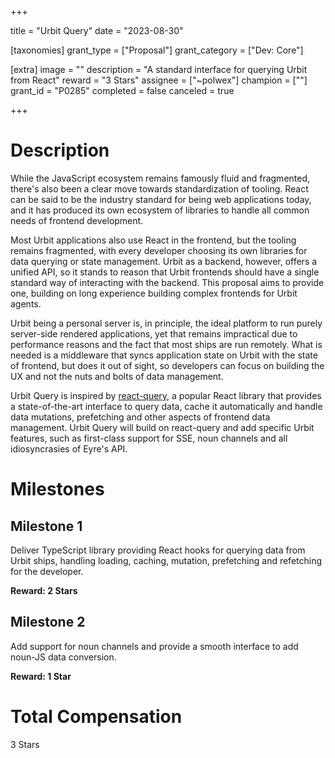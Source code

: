 +++

title = "Urbit Query"
date = "2023-08-30"

[taxonomies]
grant_type = ["Proposal"]
grant_category = ["Dev: Core"]

[extra]
image = ""
description = "A standard interface for querying Urbit from React"
reward = "3 Stars"
assignee = ["~polwex"]
champion = [""]
grant_id = "P0285"
completed = false
canceled = true

+++

# Description
While the JavaScript ecosystem remains famously fluid and fragmented, there's also been a clear move towards standardization of tooling. React can be said to be the industry standard for being web applications today, and it has produced its own ecosystem of libraries to handle all common needs of frontend development.



Most Urbit applications also use React in the frontend, but the tooling remains fragmented, with every developer choosing its own libraries for data querying or state management. Urbit as a backend, however, offers a unified API, so it stands to reason that Urbit frontends should have a single standard way of interacting with the backend. This proposal aims to provide one, building on long experience building complex frontends for Urbit agents.



Urbit being a personal server is, in principle, the ideal platform to run purely server-side rendered applications, yet that remains impractical due to performance reasons and the fact that most ships are run remotely. What is needed is a middleware that syncs application state on Urbit with the state of frontend, but does it out of sight, so developers can focus on building the UX and not the nuts and bolts of data management.



Urbit Query is inspired by [react-query](https://github.com/TanStack/query), a popular React library that provides a state-of-the-art interface to query data, cache it automatically and handle data mutations, prefetching and other aspects of frontend data management. Urbit Query will build on react-query and add specific Urbit features, such as first-class support for SSE, noun channels and all idiosyncrasies of Eyre's API.



# Milestones

## Milestone 1

Deliver TypeScript library providing React hooks for querying data from Urbit ships, handling loading, caching, mutation, prefetching and refetching for the developer.

**Reward: 2 Stars**

## Milestone 2

Add support for noun channels and provide a smooth interface to add noun-JS data conversion.

**Reward: 1 Star**


# Total Compensation

3 Stars
